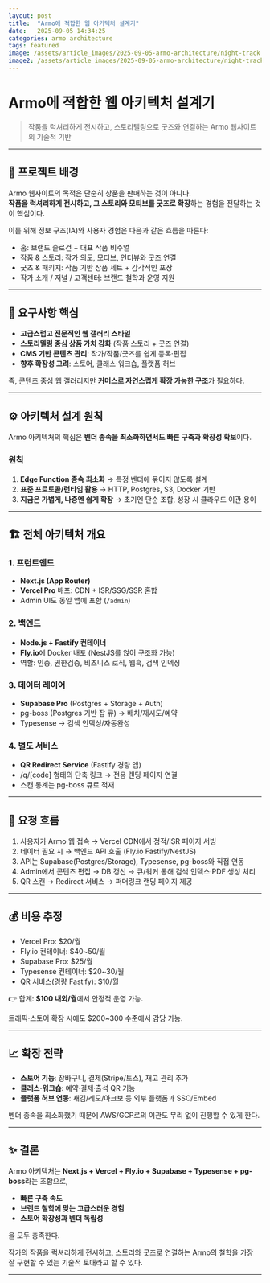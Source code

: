 ```yaml
---
layout: post
title:  "Armo에 적합한 웹 아키텍처 설계기"
date:   2025-09-05 14:34:25
categories: armo architecture
tags: featured
image: /assets/article_images/2025-09-05-armo-architecture/night-track.JPG
image2: /assets/article_images/2025-09-05-armo-architecture/night-track-mobile.JPG
---
```


# Armo에 적합한 웹 아키텍처 설계기

> 작품을 럭셔리하게 전시하고, 스토리텔링으로 굿즈와 연결하는 Armo 웹사이트의 기술적 기반

---

## 🎨 프로젝트 배경

Armo 웹사이트의 목적은 단순히 상품을 판매하는 것이 아니다.  
**작품을 럭셔리하게 전시하고, 그 스토리와 모티브를 굿즈로 확장**하는 경험을 전달하는 것이 핵심이다.

이를 위해 정보 구조(IA)와 사용자 경험은 다음과 같은 흐름을 따른다:

- 홈: 브랜드 슬로건 + 대표 작품 비주얼
- 작품 & 스토리: 작가 의도, 모티브, 인터뷰와 굿즈 연결
- 굿즈 & 패키지: 작품 기반 상품 세트 + 감각적인 포장
- 작가 소개 / 저널 / 고객센터: 브랜드 철학과 운영 지원

---

## 🧩 요구사항 핵심

- **고급스럽고 전문적인 웹 갤러리 스타일**
- **스토리텔링 중심 상품 가치 강화** (작품 스토리 + 굿즈 연결)
- **CMS 기반 콘텐츠 관리**: 작가/작품/굿즈를 쉽게 등록·편집
- **향후 확장성 고려**: 스토어, 클래스·워크숍, 플랫폼 허브

즉, 콘텐츠 중심 웹 갤러리지만 **커머스로 자연스럽게 확장 가능한 구조**가 필요하다.

---

## ⚙️ 아키텍처 설계 원칙

Armo 아키텍처의 핵심은 **벤더 종속을 최소화하면서도 빠른 구축과 확장성 확보**이다.

### 원칙
1. **Edge Function 종속 최소화** → 특정 벤더에 묶이지 않도록 설계
2. **표준 프로토콜/런타임 활용** → HTTP, Postgres, S3, Docker 기반
3. **지금은 가볍게, 나중엔 쉽게 확장** → 초기엔 단순 조합, 성장 시 클라우드 이관 용이

---

## 🏗️ 전체 아키텍처 개요

### 1. 프런트엔드
- **Next.js (App Router)**
- **Vercel Pro** 배포: CDN + ISR/SSG/SSR 혼합
- Admin UI도 동일 앱에 포함 (`/admin`)

### 2. 백엔드
- **Node.js + Fastify 컨테이너**
- **Fly.io**에 Docker 배포 (NestJS를 얹어 구조화 가능)
- 역할: 인증, 권한검증, 비즈니스 로직, 웹훅, 검색 인덱싱

### 3. 데이터 레이어
- **Supabase Pro** (Postgres + Storage + Auth)
- pg-boss (Postgres 기반 잡 큐) → 배치/재시도/예약
- Typesense → 검색 인덱싱/자동완성

### 4. 별도 서비스
- **QR Redirect Service** (Fastify 경량 앱)
- /q/[code] 형태의 단축 링크 → 전용 랜딩 페이지 연결
- 스캔 통계는 pg-boss 큐로 적재

---

## 🔄 요청 흐름

1. 사용자가 Armo 웹 접속 → Vercel CDN에서 정적/ISR 페이지 서빙
2. 데이터 필요 시 → 백엔드 API 호출 (Fly.io Fastify/NestJS)
3. API는 Supabase(Postgres/Storage), Typesense, pg-boss와 직접 연동
4. Admin에서 콘텐츠 편집 → DB 갱신 → 큐/워커 통해 검색 인덱스·PDF 생성 처리
5. QR 스캔 → Redirect 서비스 → 퍼머링크 랜딩 페이지 제공

---

## 💰 비용 추정

- Vercel Pro: $20/월
- Fly.io 컨테이너: $40~50/월
- Supabase Pro: $25/월
- Typesense 컨테이너: $20~30/월
- QR 서비스(경량 Fastify): $10/월

👉 합계: **$100 내외/월**에서 안정적 운영 가능.

트래픽·스토어 확장 시에도 $200~300 수준에서 감당 가능.

---

## 📈 확장 전략

- **스토어 기능**: 장바구니, 결제(Stripe/토스), 재고 관리 추가
- **클래스·워크숍**: 예약·결제·출석 QR 기능
- **플랫폼 허브 연동**: 새김/레모/아크보 등 외부 플랫폼과 SSO/Embed

벤더 종속을 최소화했기 때문에 AWS/GCP로의 이관도 무리 없이 진행할 수 있게 한다.

---

## ✨ 결론

Armo 아키텍처는 **Next.js + Vercel + Fly.io + Supabase + Typesense + pg-boss**라는 조합으로,
- **빠른 구축 속도**
- **브랜드 철학에 맞는 고급스러운 경험**
- **스토어 확장성과 벤더 독립성**

을 모두 충족한다.

작가의 작품을 럭셔리하게 전시하고, 스토리와 굿즈로 연결하는 Armo의 철학을 가장 잘 구현할 수 있는 기술적 토대라고 할 수 있다.

---

